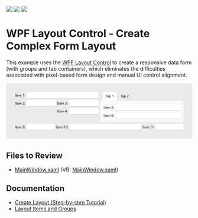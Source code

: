 <!-- default badges list -->
![](https://img.shields.io/endpoint?url=https://codecentral.devexpress.com/api/v1/VersionRange/128654101/22.2.2%2B)
[![](https://img.shields.io/badge/Open_in_DevExpress_Support_Center-FF7200?style=flat-square&logo=DevExpress&logoColor=white)](https://supportcenter.devexpress.com/ticket/details/E2256)
[![](https://img.shields.io/badge/📖_How_to_use_DevExpress_Examples-e9f6fc?style=flat-square)](https://docs.devexpress.com/GeneralInformation/403183)
<!-- default badges end -->

# WPF Layout Control - Create Complex Form Layout

This example uses the [WPF Layout Control](https://docs.devexpress.com/WPF/8147/controls-and-libraries/layout-management/tile-and-layout/layout-and-data-layout-controls/layout-control) to create a responsive data form (with groups and tab containers), which eliminates the difficulties associated with pixel-based form design and manual UI control alignment.

![WPF Layout Control - Create Complex Form Layout](https://raw.githubusercontent.com/DevExpress-Examples/wpf-layoutcontrol-create-complex-layout/22.2.2%2B/i/wpf-layout-control-create-complex-form-devexpress.png)


## Files to Review

* [MainWindow.xaml](./CS/LayoutControl_CompoundLayout/MainWindow.xaml) (VB: [MainWindow.xaml](./VB/LayoutControl_CompoundLayout/MainWindow.xaml))


## Documentation

* [Create Layout (Step-by-step Tutorial)](https://docs.devexpress.com/WPF/17677/controls-and-libraries/data-editors/getting-started/how-to-create-a-registration-form/lesson-1-create-layout)
* [Layout Items and Groups](https://docs.devexpress.com/WPF/8150/controls-and-libraries/layout-management/tile-and-layout/layout-and-data-layout-controls/layout-items-and-groups)
